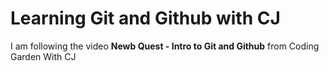 # Learning Git and Github with CJ

I am following the video **Newb Quest - Intro to Git and Github** from Coding Garden With CJ
